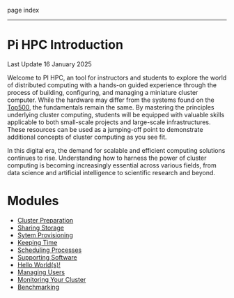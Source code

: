 page
index


---

# Pi HPC Introduction

<span class="small">Last Update 16 January 2025</span>

Welcome to PI HPC, an tool for instructors and students to explore the world of distributed computing with a hands-on guided experience through the process of building, configuring, and managing a miniature cluster computer. While the hardware may differ from the systems found on the [Top500](https://top500.org), the fundamentals remain the same. By mastering the principles underlying cluster computing, students will be equipped with valuable skills applicable to both small-scale projects and large-scale infrastructures. These resources can be used as a jumping-off point to demonstrate additional concepts of cluster computing as you see fit.

In this digital era, the demand for scalable and efficient computing solutions continues to rise. Understanding how to harness the power of cluster computing is becoming increasingly essential across various fields, from data science and artificial intelligence to scientific research and beyond.

# Modules

- [Cluster Preparation](modules/preparation)
- [Sharing Storage](modules/nfs)
- [Sytem Provisioning](modules/ww)
- [Keeping Time](modules/chrony)
- [Scheduling Processes](modules/slurm)
- [Supporting Software](modules/supporting-software)
- [Hello World(s)!](modules/hello-world)
- [Managing Users](placeholder)
- [Monitoring Your Cluster](placeholder)
- [Benchmarking](placeholder)

<!-- TODO: not rn 
<!-- - [Module 11 - Parallel Storage (Optional)](module-11) -->
<!-- - Module 12 - GPU Compute (Optional)            plans need to be finalized for this -->
<!-- - Module 14 - Challenges                        also john -->
